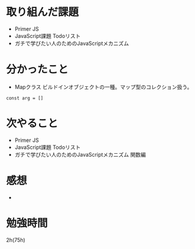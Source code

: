 # 取り組んだ課題
- Primer JS
- JavaScript課題 Todoリスト
- ガチで学びたい人のためのJavaScriptメカニズム 
# 分かったこと
- Mapクラス ビルドインオブジェクトの一種。マップ型のコレクション扱う。
```js:title
const arg = []
```
# 次やること
- Primer JS
- JavaScript課題 Todoリスト
- ガチで学びたい人のためのJavaScriptメカニズム 関数編
# 感想
- 
# 勉強時間
2h(75h)